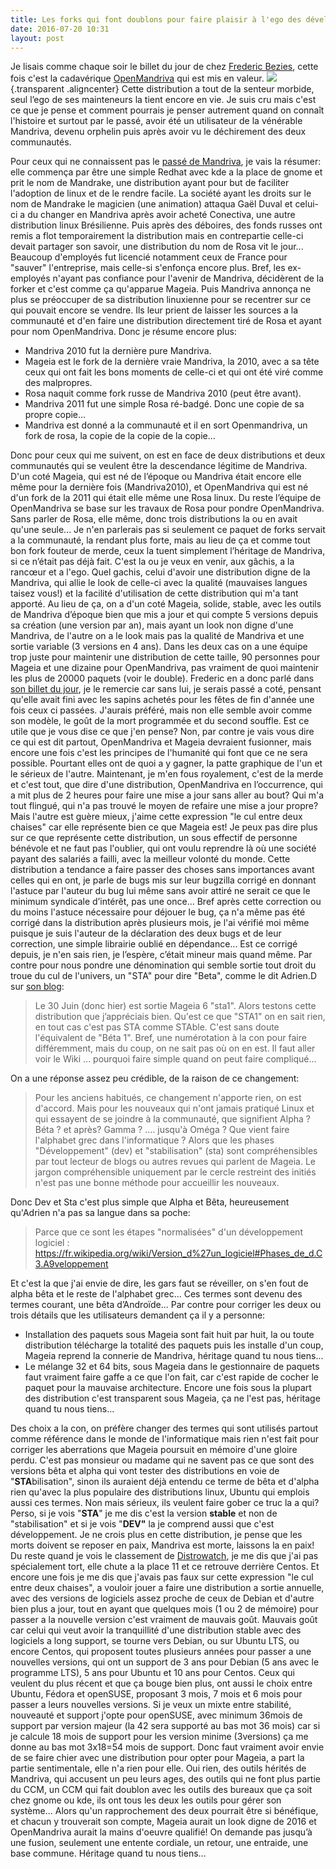 ```yaml
---
title: Les forks qui font doublons pour faire plaisir à l'ego des développeurs de distributions #1 ou héritage quand tu nous tiens.
date: 2016-07-20 10:31
layout: post
---
```


Je lisais comme chaque soir le billet du jour de chez [Frederic
Bezies](http://frederic.bezies.free.fr/blog/), cette fois c'est la
cadavérique [OpenMandriva](https://www.openmandriva.org/?lang=en) qui
est mis en valeur.
![](http://download.tuxfamily.org/passionlinux/images/png/openmandriva%20cadavre.png){.transparent
.aligncenter} Cette distribution a tout de la senteur morbide, seul
l’ego de ses mainteneurs la tient encore en vie. Je suis cru mais c'est
ce que je pense et comment pourrais je penser autrement quand on connaît
l'histoire et surtout par le passé, avoir été un utilisateur de la
vénérable Mandriva, devenu orphelin puis après avoir vu le déchirement
des deux communautés.  
<!--more-->  
Pour ceux qui ne connaissent pas le [passé de
Mandriva](https://fr.wikipedia.org/wiki/Mandriva), je vais la résumer:
elle commença par être une simple Redhat avec kde a la place de gnome et
prit le nom de Mandrake, une distribution ayant pour but de faciliter
l'adoption de linux et de le rendre facile. La société ayant les droits
sur le nom de Mandrake le magicien (une animation) attaqua Gaël Duval et
celui-ci a du changer en Mandriva après avoir acheté Conectiva, une
autre distribution linux Brésilienne. Puis après des déboires, des fonds
russes ont remis a flot temporairement la distribution mais en
contrepartie celle-ci devait partager son savoir, une distribution du
nom de Rosa vit le jour... Beaucoup d'employés fut licencié notamment
ceux de France pour "sauver" l'entreprise, mais celle-si s'enfonça
encore plus. Bref, les ex-employés n'ayant pas confiance pour l'avenir
de Mandriva, décidèrent de la forker et c'est comme ça qu'apparue
Mageia. Puis Mandriva annonça ne plus se préoccuper de sa distribution
linuxienne pour se recentrer sur ce qui pouvait encore se vendre. Ils
leur prient de laisser les sources a la communauté et d'en faire une
distribution directement tiré de Rosa et ayant pour nom OpenMandriva.
Donc je résume encore plus:

-   Mandriva 2010 fut la dernière pure Mandriva.
-   Mageia est le fork de la dernière vraie Mandriva, la 2010, avec a sa
    tête ceux qui ont fait les bons moments de celle-ci et qui ont été
    viré comme des malpropres.
-   Rosa naquit comme fork russe de Mandriva 2010 (peut être avant).
-   Mandriva 2011 fut une simple Rosa ré-badgé. Donc une copie de sa
    propre copie...
-   Mandriva est donné a la communauté et il en sort Openmandriva, un
    fork de rosa, la copie de la copie de la copie...

Donc pour ceux qui me suivent, on est en face de deux distributions et
deux communautés qui se veulent être la descendance légitime de
Mandriva. D'un coté Mageia, qui est né de l’époque ou Mandriva était
encore elle même pour la dernière fois (Mandriva2010), et OpenMandriva
qui est né d'un fork de la 2011 qui était elle même une Rosa linux. Du
reste l’équipe de OpenMandriva se base sur les travaux de Rosa pour
pondre OpenMandriva. Sans parler de Rosa, elle même, donc trois
distributions la ou en avait qu'une seule... Je n'en parlerais pas si
seulement ce paquet de forks servait a la communauté, la rendant plus
forte, mais au lieu de ça et comme tout bon fork fouteur de merde, ceux
la tuent simplement l’héritage de Mandriva, si ce n’était pas déjà fait.
C'est la ou je veux en venir, aux gâchis, a la rancœur et a l'ego. Quel
gachis, celui d'avoir une distribution digne de la Mandriva, qui allie
le look de celle-ci avec la qualité (mauvaises langues taisez vous!) et
la facilité d'utilisation de cette distribution qui m'a tant apporté. Au
lieu de ça, on a d'un coté Mageia, solide, stable, avec les outils de
Mandriva d’époque bien que mis a jour et qui compte 5 versions depuis sa
création (une version par an), mais ayant un look non digne d'une
Mandriva, de l'autre on a le look mais pas la qualité de Mandriva et une
sortie variable (3 versions en 4 ans). Dans les deux cas on a une équipe
trop juste pour maintenir une distribution de cette taille, 90 personnes
pour Mageia et une dizaine pour OpenMandriva, pas vraiment de quoi
maintenir les plus de 20000 paquets (voir le double). Frederic en a donc
parlé dans [son billet du
jour](http://frederic.bezies.free.fr/blog/?p=14798), je le remercie car
sans lui, je serais passé a coté, pensant qu'elle avait fini avec les
sapins achetés pour les fêtes de fin d'année une fois ceux ci passées.
J'aurais préféré, mais non elle semble avoir comme son modèle, le goût
de la mort programmée et du second souffle. Est ce utile que je vous
dise ce que j'en pense? Non, par contre je vais vous dire ce qui est dit
partout, OpenMandriva et Mageia devraient fusionner, mais encore une
fois c'est les principes de l'humanité qui font que ce ne sera possible.
Pourtant elles ont de quoi a y gagner, la patte graphique de l'un et le
sérieux de l'autre. Maintenant, je m'en fous royalement, c'est de la
merde et c'est tout, que dire d'une distribution, OpenMandriva en
l’occurrence, qui a mit plus de 2 heures pour faire une mise a jour sans
aller au bout? Qui m'a tout flingué, qui n'a pas trouvé le moyen de
refaire une mise a jour propre? Mais l'autre est guère mieux, j'aime
cette expression "le cul entre deux chaises" car elle représente bien ce
que Mageia est! Je peux pas dire plus  sur ce que représente cette
distribution, un sous effectif de personne bénévole et ne faut pas
l'oublier, qui ont voulu reprendre là où une société payant des salariés
a failli, avec la meilleur volonté du monde. Cette distribution a
tendance a faire passer des choses sans importances avant celles qui en
ont, je parle de bugs mis sur leur bugzilla corrigé en donnant l'astuce
par l'auteur du bug lui même sans avoir attiré ne serait ce que le
minimum syndicale d’intérêt, pas une once... Bref après cette correction
ou du moins l'astuce nécessaire pour déjouer le bug, ça n'a même pas été
corrigé dans la distribution après plusieurs mois, je l'ai vérifié moi
même puisque je suis l'auteur de la déclaration des deux bugs et de leur
correction, une simple librairie oublié en dépendance... Est ce corrigé
depuis, je n'en sais rien, je l’espère, c’était mineur mais quand même.
Par contre pour nous pondre une dénomination qui semble sortie tout
droit du troue du cul de l'univers, un "STA" pour dire "Beta", comme le
dit Adrien.D sur [son
blog](http://www.linuxtricks.fr/news/10-logiciels-libres/132-sortie-de-mageia-6-sta1-ou-en-est-mageia-6/):  

> Le 30 Juin (donc hier) est sortie Mageia 6 "sta1". Alors testons cette
> distribution que j’appréciais bien. Qu'est ce que "STA1" on en sait
> rien, en tout cas c'est pas STA comme STAble. C'est sans doute
> l'équivalent de "Béta 1". Bref, une numérotation à la con pour faire
> différemment, mais du coup, on ne sait pas où on en est. Il faut aller
> voir le Wiki ... pourquoi faire simple quand on peut faire
> compliqué...
> </p>

On a une réponse assez peu crédible, de la raison de ce changement:  

> Pour les anciens habitués, ce changement n'apporte rien, on est
> d'accord. Mais pour les nouveaux qui n'ont jamais pratiqué Linux et
> qui essayent de se joindre à la communauté, que signifient Alpha ?
> Béta ? et après? Gamma ? .... jusqu'à Oméga ? Que vient faire
> l'alphabet grec dans l'informatique ? Alors que les phases
> "Développement" (dev) et "stabilisation" (sta) sont compréhensibles
> par tout lecteur de blogs ou autres revues qui parlent de Mageia. Le
> jargon compréhensible uniquement par le cercle restreint des initiés
> n'est pas une bonne méthode pour accueillir les nouveaux.
> </p>

Donc Dev et Sta c'est plus simple que Alpha et Bêta, heureusement
qu'Adrien n'a pas sa langue dans sa poche:  

> Parce que ce sont les étapes "normalisées" d'un développement logiciel
> :
> <https://fr.wikipedia.org/wiki/Version_d%27un_logiciel#Phases_de_d.C3.A9veloppement>
> </p>

Et c'est la que j'ai envie de dire, les gars faut se réveiller, on s'en
fout de alpha bêta et le reste de l'alphabet grec... Ces termes sont
devenu des termes courant, une bêta d’Androïde... Par contre pour
corriger les deux ou trois détails que les utilisateurs demandent ça il
y a personne:

-   Installation des paquets sous Mageia sont fait huit par huit, la ou
    toute distribution télécharge la totalité des paquets puis les
    installe d'un coup, Mageia reprend la connerie de Mandriva, héritage
    quand tu nous tiens...
-   Le mélange 32 et 64 bits, sous Mageia dans le gestionnaire de
    paquets faut vraiment faire gaffe a ce que l'on fait, car c'est
    rapide de cocher le paquet pour la mauvaise architecture. Encore une
    fois sous la plupart des distribution c'est transparent sous Mageia,
    ça ne l'est pas, héritage quand tu nous tiens...

Des choix a la con, on préfère changer des termes qui sont utilisés
partout comme référence dans le monde de l'informatique mais rien n'est
fait pour corriger les aberrations que Mageia poursuit en mémoire d'une
gloire perdu. C'est pas monsieur ou madame qui ne savent pas ce que sont
des versions bêta et alpha qui vont tester des distributions en voie de
"**STA**bilisation", sinon ils auraient déjà entendu ce terme de bêta et
d'alpha rien qu'avec la plus populaire des distributions linux, Ubuntu
qui emplois aussi ces termes. Non mais sérieux, ils veulent faire gober
ce truc la a qui? Perso, si je vois "**STA**" je me dis c'est la version
**stable** et non de "stabilisation" et si je vois "**DEV"** la je
comprend aussi que c'est développement. Je ne crois plus en cette
distribution, je pense que les morts doivent se reposer en paix,
Mandriva est morte, laissons la en paix! Du reste quand je vois le
classement de [Distrowatch](https://distrowatch.com/), je me dis que
j'ai pas spécialement tort, elle chute a la place 11 et ce retrouve
derrière Centos. Et encore une fois je me dis que j'avais pas faux sur
cette expression "le cul entre deux chaises", a vouloir jouer a faire
une distribution a sortie annuelle, avec des versions de logiciels assez
proche de ceux de Debian et d'autre bien plus a jour, tout en ayant que
quelques mois (1 ou 2 de mémoire) pour passer a la nouvelle version
c'est vraiment de mauvais goût. Mauvais goût car celui qui veut avoir la
tranquillité d'une distribution stable avec des logiciels a long
support, se tourne vers Debian, ou sur Ubuntu LTS, ou encore Centos, qui
proposent toutes plusieurs années pour passer a une nouvelles versions,
qui ont un support de 3 ans pour Debian (5 ans avec le programme LTS), 5
ans pour Ubuntu et 10 ans pour Centos. Ceux qui veulent du plus récent
et que ça bouge bien plus, ont aussi le choix entre Ubuntu, Fédora et
openSUSE, proposant 3 mois, 7 mois et 6 mois pour passer a leurs
nouvelles versions. Si je veux un mixte entre stabilité, nouveauté et
support j'opte pour openSUSE, avec minimum 36mois de support par version
majeur (la 42 sera supporté au bas mot 36 mois) car si je calcule 18
mois de support pour les version minime (3versions) ça me donne au bas
mot 3x18=54 mois de support. Donc faut vraiment avoir envie de se faire
chier avec une distribution pour opter pour Mageia, a part la partie
sentimentale, elle n'a rien pour elle. Oui rien, des outils hérités de
Mandriva, qui accusent un peu leurs ages, des outils qui ne font plus
partie du CCM, un CCM qui fait doublon avec les outils des bureaux que
ça soit chez gnome ou kde, ils ont tous les deux les outils pour gérer
son système... Alors qu'un rapprochement des deux pourrait être si
bénéfique, et chacun y trouverait son compte, Mageia aurait un look
digne de 2016 et OpenMandriva aurait la mains d'oeuvre qualifié! On
demande pas jusqu’à une fusion, seulement une entente cordiale, un
retour, une entraide, une base commune. Héritage quand tu nous tiens...
